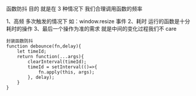 函数防抖
目的 就是在 3 种情况下 我们合理调用函数的频率

1、高频 多次触发的情况下 如：window.resize 事件
2、耗时 运行的函数是十分耗时的操作
3、最后一个操作为准的需求 就是中间的变化过程我们不 care

```
封装函数防抖
function debounce(fn,delay){
    let timeId;
    return function(...args){
        clearInterval(timeId);
        timeId = setInterval(()=>{
            fn.apply(this, args);
        }, delay);
    }
}

```
